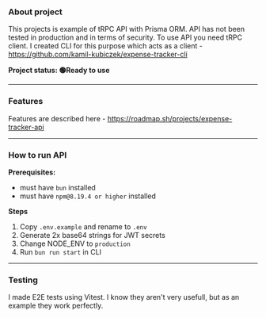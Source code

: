 ### About project

This projects is example of tRPC API with Prisma ORM. API has not been tested in production and in terms of security.
To use API you need tRPC client. I created CLI for this purpose which acts as a client - https://github.com/kamil-kubiczek/expense-tracker-cli

**Project status: 🟢Ready to use**

---

### Features

Features are described here - https://roadmap.sh/projects/expense-tracker-api

---

### How to run API

**Prerequisites:**

-  must have `bun` installed
-  must have `npm@8.19.4 or higher` installed

**Steps**

1. Copy `.env.example` and rename to `.env`
2. Generate 2x base64 strings for JWT secrets
3. Change NODE_ENV to `production`
4. Run `bun run start` in CLI

---

### Testing

I made E2E tests using Vitest. I know they aren't very usefull, but as an example they work perfectly.

